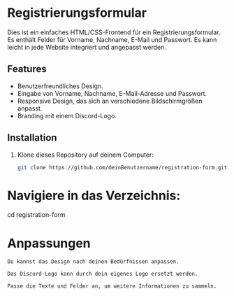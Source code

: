 # Registrierungsformular

Dies ist ein einfaches HTML/CSS-Frontend für ein Registrierungsformular. Es enthält Felder für Vorname, Nachname, E-Mail und Passwort. Es kann leicht in jede Website integriert und angepasst werden.

## Features

- Benutzerfreundliches Design.
- Eingabe von Vorname, Nachname, E-Mail-Adresse und Passwort.
- Responsive Design, das sich an verschiedene Bildschirmgrößen anpasst.
- Branding mit einem Discord-Logo.

## Installation

1. Klone dieses Repository auf deinem Computer:

   ```bash
   git clone https://github.com/deinBenutzername/registration-form.git

# Navigiere in das Verzeichnis:
cd registration-form

# Anpassungen

    Du kannst das Design nach deinen Bedürfnissen anpassen.

    Das Discord-Logo kann durch dein eigenes Logo ersetzt werden.

    Passe die Texte und Felder an, um weitere Informationen zu sammeln.
